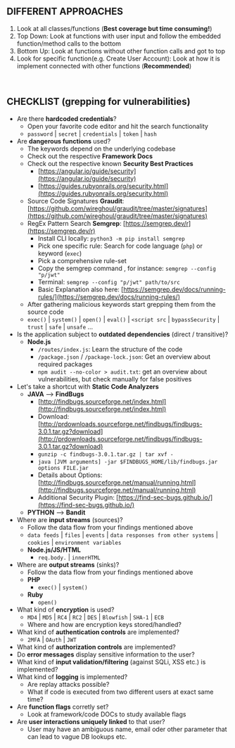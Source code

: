 ## DIFFERENT APPROACHES
1. Look at all classes/functions (**Best coverage but time consuming!**)
2. Top Down: Look at functions with user input and follow the embedded function/method calls to the bottom
3. Bottom Up: Look at functions without other function calls and got to top
4. Look for specific function(e.g. Create User Account): Look at how it is implement connected with other functions (**Recommended**)

<br />

## CHECKLIST (grepping for vulnerabilities)
- Are there **hardcoded credentials**? 
  - Open your favorite code editor and hit the search functionality
  - `password` | `secret` | `credentials` | `token` | `hash`  
- Are **dangerous functions** used?
  - The keywords depend on the underlying codebase
  - Check out the respective **Framework Docs**
  - Check out the respective known **Security Best Practices**
    - [https://angular.io/guide/security](https://angular.io/guide/security)
    - [https://guides.rubyonrails.org/security.html](https://guides.rubyonrails.org/security.html)
  - Source Code Signatures **Graudit**: [https://github.com/wireghoul/graudit/tree/master/signatures](https://github.com/wireghoul/graudit/tree/master/signatures)
  - RegEx Pattern Search **Semgrep**: [https://semgrep.dev/r](https://semgrep.dev/r)
    - Install CLI locally: `python3 -m pip install semgrep`
    - Pick one specific rule: Search for code language (`php`) or keyword (`exec`)
    - Pick a comprehensive rule-set
    - Copy the semgrep command , for instance: `semgrep --config "p/jwt"`
    - Terminal: `semgrep --config "p/jwt" path/to/src`
    - Basic Explanation also here: [https://semgrep.dev/docs/running-rules/](https://semgrep.dev/docs/running-rules/)
  - After gathering malicious keywords start grepping them from the source code
  - `exec()` | `system()` | `open()` | `eval()` | `<script src` | `bypassSecurity` | `trust` | `safe` | `unsafe` ...
- Is the application subject to **outdated dependencies** (direct / transitive)? 
  - **Node.js**
    - `/routes/index.js`: Learn the structure of the code
    - `/package.json` / `/package-lock.json`: Get an overview about required packages
    - `npm audit --no-color > audit.txt`: get an overview about vulnerabilities, but check manually for false positives  
- Let's take a shortcut with **Static Code Analyzers**
    - **JAVA** --> **FindBugs**
      - [http://findbugs.sourceforge.net/index.html](http://findbugs.sourceforge.net/index.html)
      - Download: [http://prdownloads.sourceforge.net/findbugs/findbugs-3.0.1.tar.gz?download](http://prdownloads.sourceforge.net/findbugs/findbugs-3.0.1.tar.gz?download)
      - `gunzip -c findbugs-3.0.1.tar.gz | tar xvf -`
      - `java [JVM arguments] -jar $FINDBUGS_HOME/lib/findbugs.jar options FILE.jar`
      - Details about Options: [http://findbugs.sourceforge.net/manual/running.html](http://findbugs.sourceforge.net/manual/running.html)
      - Additional Security Plugin: [https://find-sec-bugs.github.io/](https://find-sec-bugs.github.io/)
    - **PYTHON** --> **Bandit**
- Where are **input streams** (sources)? 
  - Follow the data flow from your findings mentioned above
  - `data feeds` | `files` | `events` | `data responses from other systems` | `cookies` | `environment variables`
  - **Node.js/JS/HTML**
    - `req.body.` | `innerHTML`
- Where are **output streams** (sinks)? 
  - Follow the data flow from your findings mentioned above
  - **PHP**
    - `exec()` | `system()`
  - **Ruby**
    - `open()`
- What kind of **encryption** is used?
  - `MD4` | `MD5` | `RC4` | `RC2` | `DES` | `Blowfish` | `SHA-1` | `ECB`
  - Where and how are encryption keys stored/handled?
- What kind of **authentication controls** are implemented?
  - `2MFA` | `OAuth` | `JWT`
- What kind of **authorization controls** are implemented?
- Do **error messages** display sensitive information to the user?
- What kind of **input validation/filtering** (against SQLi, XSS etc.) is implemented? 
- What kind of **logging** is implemented?
  - Are replay attacks possible?
  - What if code is executed from two different users at exact same time?
- Are **function flags** corretly set?
  - Look at framework/code DOCs to study available flags
- Are **user interactions uniquely linked** to that user?
  - User may have an ambiguous name, email oder other parameter that can lead to vague DB lookups etc. 
